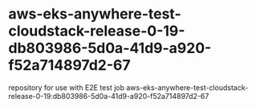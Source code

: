 # aws-eks-anywhere-test-cloudstack-release-0-19-db803986-5d0a-41d9-a920-f52a714897d2-67
repository for use with E2E test job aws-eks-anywhere-test-cloudstack-release-0-19:db803986-5d0a-41d9-a920-f52a714897d2-67
